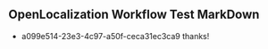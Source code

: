## OpenLocalization Workflow Test MarkDown
* a099e514-23e3-4c97-a50f-ceca31ec3ca9 thanks!

<!--HONumber=Aug16_HO4-->



